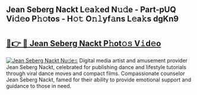 ## Jean Seberg Nackt L𝚎a𝚔ed N𝚞𝚍e - Part-pUQ Vi𝚍𝚎o P𝚑𝚘tos - H𝚘𝚝 O𝚗𝚕yf𝚊ns L𝚎a𝚔s dgKn9

# <h2><a href="http://kf0bvu.oniu.top/?m=Jean+Seberg+Nackt">🔗👉 🔴 Jean Seberg Nackt P𝚑ot𝚘𝚜 V𝚒d𝚎o</a></h2>

[![Jean Seberg Nackt Nu𝚍e𝚜](https://i.imgur.com/0qMVB7G.gif)](http://kf0bvu.oniu.top/?m=Jean+Seberg+Nackt)
Digital media artist and amusement provider Jean Seberg Nackt, celebrated for publishing dance and lifestyle tutorials through viral dance moves and compact films. Compassionate counselor Jean Seberg Nackt, famed for their ability to provide emotional support and guidance to those in need.  

